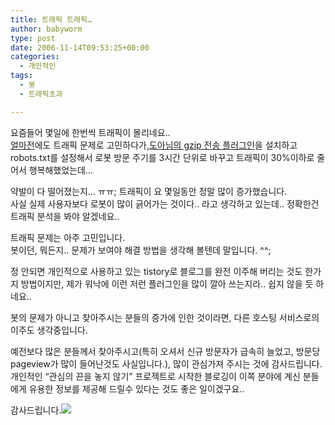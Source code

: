 ```yaml
---
title: 트래픽 트래픽…
author: babyworm
type: post
date: 2006-11-14T09:53:25+00:00
categories:
  - 개인적인
tags:
  - 봇
  - 트래픽초과

---
```

요즘들어 몇일에 한번씩 트래픽이 몰리네요..  
<A href="http://babyworm.net/tatter/74" target=_blank>얼마전</A>에도 트래픽 문제로 고민하다가,<A href="http://offree.net/476" target=_blank>도아님의 gzip 전송 플러그인</A>을 설치하고 robots.txt를 설정해서 로봇 방문 주기를 3시간 단위로 바꾸고 트래픽이 30%이하로 줄어서 행복해했었는데&#8230;

약발이 다 떨어졌는지&#8230; ㅠㅠ; 트래픽이 요 몇일동안 정말 많이 증가했습니다.  
사실 실제 사용자보다 로봇이 많이 긁어가는 것이다.. 라고 생각하고 있는데.. 정확한건 트래픽 분석을 봐야 알겠네요.. 

트래픽 문제는 아주 고민입니다.  
봇이던, 뭐든지.. 문제가 보여야 해결 방법을 생각해 볼텐데 말입니다. ^^; 

정 안되면 개인적으로 사용하고 있는 tistory로 블로그를 완전 이주해 버리는 것도 한가지 방법이지만, 제가 워낙에 이런 저런 플러그인을 많이 깔아 쓰는지라.. 쉽지 않을 듯 하네요.. 

봇의 문제가 아니고 찾아주시는 분들의 증가에 인한 것이라면, 다른 호스팅 서비스로의 이주도 생각중입니다. 

예전보다 많은 분들께서 찾아주시고(특히 오셔서 신규 방문자가 급속히 늘었고, 방문당 pageview가 많이 들어난것도 사실입니다.), 많이 관심가져 주시는 것에 감사드립니다.  
개인적인 &#8220;관심의 끈을 놓지 않기&#8221; 프로젝트로 시작한 블로깅이 이쪽 분야에 계신 분들에게 유용한 정보를 제공해 드릴수 있다는 것도 좋은 일이겠구요.. 

감사드립니다.<IMG src="https://i0.wp.com/babyworm.net/tatter/plugins/emoticons/emoticons/red(89).gif?w=625" data-recalc-dims="1" /> 

&nbsp;